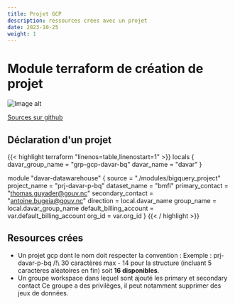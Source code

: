 ```yaml
---
title: Projet GCP
description: ressources crées avec un projet
date: 2023-10-25
weight: 1
---
```


# Module terraform de création de projet

![Image alt](projet/base_project.png)

[Sources sur github](https://github.com/gouv-nc-data/data-gitops/tree/main/modules/bigquery_project)

## Déclaration d'un projet

{{< highlight terraform "linenos=table,linenostart=1" >}}
locals {
  davar_group_name = "grp-gcp-davar-bq"
  davar_name       = "davar"
}

module "davar-datawarehouse" {
  source                  = "./modules/bigquery_project"
  project_name            = "prj-davar-p-bq"
  dataset_name            = "bmfl"
  primary_contact         = "thomas.guyader@gouv.nc"
  secondary_contact       = "antoine.bugeia@gouv.nc"
  direction               = local.davar_name
  group_name              = local.davar_group_name
  default_billing_account = var.default_billing_account
  org_id                  = var.org_id
}
{{< / highlight >}}

## Resources crées
- Un projet gcp dont le nom doit respecter la convention :
Exemple : prj-davar-p-bq
/!\ 30 caractères max - 14 pour la structure (incluant 5 caractères aléatoires en fin) soit **16 disponibles**.
- Un groupe workspace dans lequel sont ajouté les primary et secondary contact
Ce groupe a des privilèges, il peut notamment supprimer des jeux de données.